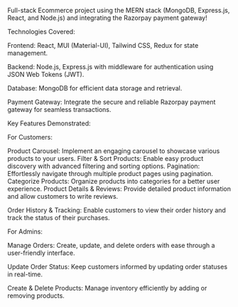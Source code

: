Full-stack Ecommerce project using the MERN stack (MongoDB, Express.js, React, and Node.js) and integrating the Razorpay payment gateway!

Technologies Covered:

Frontend: React, MUI (Material-UI), Tailwind CSS, Redux for state management.

Backend: Node.js, Express.js with middleware for authentication using JSON Web Tokens (JWT).

Database: MongoDB for efficient data storage and retrieval.

Payment Gateway: Integrate the secure and reliable Razorpay payment gateway for seamless transactions.

Key Features Demonstrated:

For Customers:

Product Carousel: Implement an engaging carousel to showcase various products to your users.
Filter & Sort Products: Enable easy product discovery with advanced filtering and sorting options.
Pagination: Effortlessly navigate through multiple product pages using pagination.
Categorize Products: Organize products into categories for a better user experience.
Product Details & Reviews: Provide detailed product information and allow customers to write reviews.

Order History & Tracking: Enable customers to view their order history and track the status of their purchases.

For Admins:

Manage Orders: Create, update, and delete orders with ease through a user-friendly interface.

Update Order Status: Keep customers informed by updating order statuses in real-time.

Create & Delete Products: Manage inventory efficiently by adding or removing products.
